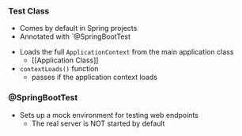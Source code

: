 ### Test Class
- Comes by default in Spring projects
- Annotated with `@SpringBootTest
* Loads the  full `ApplicationContext` from the main application class
	* [[Application Class]]
* `contextLoads()` function
	* passes if the application context loads
### @SpringBootTest
* Sets up a mock environment for testing web endpoints
	* The real server is NOT started by default